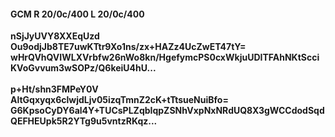 #### GCM R 20/0c/400 L 20/0c/400
**nSjJyUVY8XXEqUzd**<br/>**Ou9odjJb8TE7uwKTtr9Xo1ns/zx+HAZz4UcZwET47tY=**<br/>**wHrQVhQVIWLXVrbfw26nWo8kn/HgefymcPS0cxWkjuUDITFAhNKtScciKVoGvvum3wSOPz/Q6keiU4hU...**<br/><br/>
**p+Ht/shn3FMPeY0V**<br/>**AltGqxyqx6clwjdLjv05izqTmnZ2cK+tTtsueNuiBfo=**<br/>**G6KpsoCyDY6al4Y+TUCsPLZqbIqpZSNhVxpNxNRdUQ8X3gWCCdodSqdQEFHEUpk5R2YTg9u5vntzRKqz...**